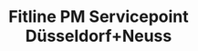 ---
title: "Fitline PM Servicepoint Düsseldorf+Neuss"
url: /neuss/fitline-pm-servicepoint-duesseldorf-neuss/
shop: Supermarkt
---